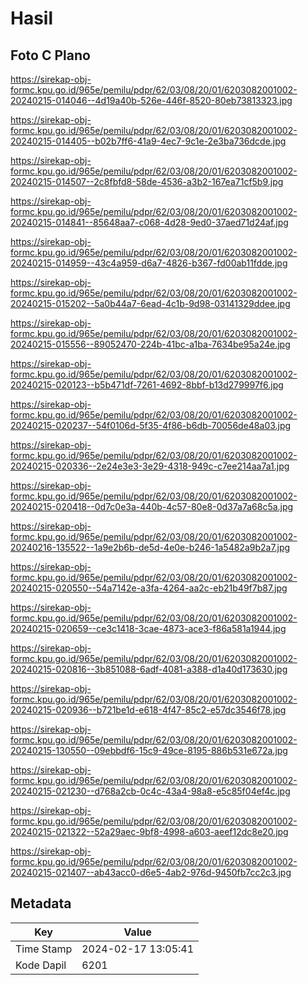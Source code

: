 # Hasil

## Foto C Plano

https://sirekap-obj-formc.kpu.go.id/965e/pemilu/pdpr/62/03/08/20/01/6203082001002-20240215-014046--4d19a40b-526e-446f-8520-80eb73813323.jpg

https://sirekap-obj-formc.kpu.go.id/965e/pemilu/pdpr/62/03/08/20/01/6203082001002-20240215-014405--b02b7ff6-41a9-4ec7-9c1e-2e3ba736dcde.jpg

https://sirekap-obj-formc.kpu.go.id/965e/pemilu/pdpr/62/03/08/20/01/6203082001002-20240215-014507--2c8fbfd8-58de-4536-a3b2-167ea71cf5b9.jpg

https://sirekap-obj-formc.kpu.go.id/965e/pemilu/pdpr/62/03/08/20/01/6203082001002-20240215-014841--85648aa7-c068-4d28-9ed0-37aed71d24af.jpg

https://sirekap-obj-formc.kpu.go.id/965e/pemilu/pdpr/62/03/08/20/01/6203082001002-20240215-014959--43c4a959-d6a7-4826-b367-fd00ab11fdde.jpg

https://sirekap-obj-formc.kpu.go.id/965e/pemilu/pdpr/62/03/08/20/01/6203082001002-20240215-015202--5a0b44a7-6ead-4c1b-9d98-03141329ddee.jpg

https://sirekap-obj-formc.kpu.go.id/965e/pemilu/pdpr/62/03/08/20/01/6203082001002-20240215-015556--89052470-224b-41bc-a1ba-7634be95a24e.jpg

https://sirekap-obj-formc.kpu.go.id/965e/pemilu/pdpr/62/03/08/20/01/6203082001002-20240215-020123--b5b471df-7261-4692-8bbf-b13d279997f6.jpg

https://sirekap-obj-formc.kpu.go.id/965e/pemilu/pdpr/62/03/08/20/01/6203082001002-20240215-020237--54f0106d-5f35-4f86-b6db-70056de48a03.jpg

https://sirekap-obj-formc.kpu.go.id/965e/pemilu/pdpr/62/03/08/20/01/6203082001002-20240215-020336--2e24e3e3-3e29-4318-949c-c7ee214aa7a1.jpg

https://sirekap-obj-formc.kpu.go.id/965e/pemilu/pdpr/62/03/08/20/01/6203082001002-20240215-020418--0d7c0e3a-440b-4c57-80e8-0d37a7a68c5a.jpg

https://sirekap-obj-formc.kpu.go.id/965e/pemilu/pdpr/62/03/08/20/01/6203082001002-20240216-135522--1a9e2b6b-de5d-4e0e-b246-1a5482a9b2a7.jpg

https://sirekap-obj-formc.kpu.go.id/965e/pemilu/pdpr/62/03/08/20/01/6203082001002-20240215-020550--54a7142e-a3fa-4264-aa2c-eb21b49f7b87.jpg

https://sirekap-obj-formc.kpu.go.id/965e/pemilu/pdpr/62/03/08/20/01/6203082001002-20240215-020659--ce3c1418-3cae-4873-ace3-f86a581a1944.jpg

https://sirekap-obj-formc.kpu.go.id/965e/pemilu/pdpr/62/03/08/20/01/6203082001002-20240215-020816--3b851088-6adf-4081-a388-d1a40d173630.jpg

https://sirekap-obj-formc.kpu.go.id/965e/pemilu/pdpr/62/03/08/20/01/6203082001002-20240215-020936--b721be1d-e618-4f47-85c2-e57dc3546f78.jpg

https://sirekap-obj-formc.kpu.go.id/965e/pemilu/pdpr/62/03/08/20/01/6203082001002-20240215-130550--09ebbdf6-15c9-49ce-8195-886b531e672a.jpg

https://sirekap-obj-formc.kpu.go.id/965e/pemilu/pdpr/62/03/08/20/01/6203082001002-20240215-021230--d768a2cb-0c4c-43a4-98a8-e5c85f04ef4c.jpg

https://sirekap-obj-formc.kpu.go.id/965e/pemilu/pdpr/62/03/08/20/01/6203082001002-20240215-021322--52a29aec-9bf8-4998-a603-aeef12dc8e20.jpg

https://sirekap-obj-formc.kpu.go.id/965e/pemilu/pdpr/62/03/08/20/01/6203082001002-20240215-021407--ab43acc0-d6e5-4ab2-976d-9450fb7cc2c3.jpg


## Metadata

| Key        | Value               |
| ---------- | ------------------- |
| Time Stamp | 2024-02-17 13:05:41 |
| Kode Dapil | 6201                |



